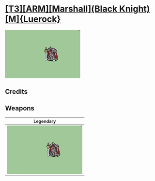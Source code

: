 # [\[T3\]\[ARM\]\[Marshall\]\(Black Knight\)\[M\]{Luerock}](./%5BT3%5D%5BARM%5D%5BMarshall%5D(Black%20Knight)%5BM%5D%7BLuerock%7D)

<img src="./8.%20Legendary%20Sword%20(Alondite)/Legendary_000.png" alt="[T3][ARM][Marshall](Black Knight)[M]{Luerock} standing" />

## Credits



## Weapons


|Legendary |
|  :---: |
| <img alt="Legendary animation" src="./8.%20Legendary%20Sword%20(Alondite)/Legendary.gif" /> |
